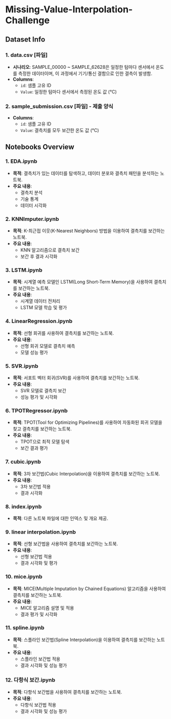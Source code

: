 # Missing-Value-Interpolation-Challenge

## Dataset Info

### 1. data.csv [파일]
- **시나리오**: SAMPLE_00000 ~ SAMPLE_62628은 일정한 텀마다 센서에서 온도를 측정한 데이터이며, 이 과정에서 기기/통신 결함으로 인한 결측이 발생함.
- **Columns**:
  - `id`: 샘플 고유 ID
  - `Value`: 일정한 텀마다 센서에서 측정된 온도 값 (°C)

### 2. sample_submission.csv [파일] - 제출 양식
- **Columns**:
  - `id`: 샘플 고유 ID
  - `Value`: 결측치를 모두 보간한 온도 값 (°C)

## Notebooks Overview

### 1. EDA.ipynb
- **목적**: 결측치가 있는 데이터를 탐색하고, 데이터 분포와 결측치 패턴을 분석하는 노트북.
- **주요 내용**:
  - 결측치 분석
  - 기술 통계
  - 데이터 시각화

### 2. KNNImputer.ipynb
- **목적**: K-최근접 이웃(K-Nearest Neighbors) 방법을 이용하여 결측치를 보간하는 노트북.
- **주요 내용**:
  - KNN 알고리즘으로 결측치 보간
  - 보간 후 결과 시각화

### 3. LSTM.ipynb
- **목적**: 시계열 예측 모델인 LSTM(Long Short-Term Memory)을 사용하여 결측치를 보간하는 노트북.
- **주요 내용**:
  - 시계열 데이터 전처리
  - LSTM 모델 학습 및 평가

### 4. LinearRegression.ipynb
- **목적**: 선형 회귀를 사용하여 결측치를 보간하는 노트북.
- **주요 내용**:
  - 선형 회귀 모델로 결측치 예측
  - 모델 성능 평가

### 5. SVR.ipynb
- **목적**: 서포트 벡터 회귀(SVR)를 사용하여 결측치를 보간하는 노트북.
- **주요 내용**:
  - SVR 모델로 결측치 보간
  - 성능 평가 및 시각화

### 6. TPOTRegressor.ipynb
- **목적**: TPOT(Tool for Optimizing Pipelines)를 사용하여 자동화된 회귀 모델을 찾고 결측치를 보간하는 노트북.
- **주요 내용**:
  - TPOT으로 최적 모델 탐색
  - 보간 결과 평가

### 7. cubic.ipynb
- **목적**: 3차 보간법(Cubic Interpolation)을 이용하여 결측치를 보간하는 노트북.
- **주요 내용**:
  - 3차 보간법 적용
  - 결과 시각화

### 8. index.ipynb
- **목적**: 다른 노트북 파일에 대한 인덱스 및 개요 제공.

### 9. linear interpolation.ipynb
- **목적**: 선형 보간법을 사용하여 결측치를 보간하는 노트북.
- **주요 내용**:
  - 선형 보간법 적용
  - 결과 시각화 및 평가

### 10. mice.ipynb
- **목적**: MICE(Multiple Imputation by Chained Equations) 알고리즘을 사용하여 결측치를 보간하는 노트북.
- **주요 내용**:
  - MICE 알고리즘 설명 및 적용
  - 결과 평가 및 시각화

### 11. spline.ipynb
- **목적**: 스플라인 보간법(Spline Interpolation)을 이용하여 결측치를 보간하는 노트북.
- **주요 내용**:
  - 스플라인 보간법 적용
  - 결과 시각화 및 성능 평가

### 12. 다항식 보간.ipynb
- **목적**: 다항식 보간법을 사용하여 결측치를 보간하는 노트북.
- **주요 내용**:
  - 다항식 보간법 적용
  - 결과 시각화 및 성능 평가

